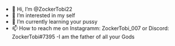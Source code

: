 - 👋 Hi, I’m @ZockerTobi22
- 👀 I’m interested in my self
- 🌱 I’m currently learning your pussy
- 📫 How to reach me on Instagramm: ZockerTobi_007 or Discord: ZockerTobi#7395
-I am the father of all your Gods

